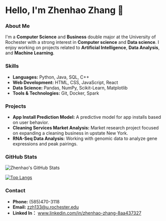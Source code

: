 # Hello, I'm Zhenhao Zhang 👋

### About Me
I'm a **Computer Science** and **Business** double major at the University of Rochester with a strong interest in **Computer science** and **Data science**. I enjoy working on projects related to **Artificial Intelligence**, **Data Analysis**, and **Machine Learning**.

### Skills
- **Languages:** Python, Java, SQL, C++
- **Web Development:** HTML, CSS, JavaScript, React
- **Data Science:** Pandas, NumPy, Scikit-Learn, Matplotlib
- **Tools & Technologies:** Git, Docker, Spark

### Projects
- **App Install Prediction Model:** A predictive model for app installs based on user behavior.
- **Cleaning Services Market Analysis:** Market research project focused on expanding a cleaning business in upstate New York.
- **RNA-Seq Data Analysis:** Working with genomic data to analyze gene expressions and peak pairings.

### GitHub Stats
![Zhenhao's GitHub Stats](https://github-readme-stats.vercel.app/api?username=X0X0X00&show_icons=true&theme=gruvbox)

[![Top Langs](https://github-readme-stats.vercel.app/api/top-langs/?username=anuraghazra)](https://github.com/X0X0X00/github-readme-stats)

### Contact
- **Phone:** (585)470-3118
- **Email:** zzh133@u.rochester.edu
- **Linked In：** www.linkedin.com/in/zhenhao-zhang-8aa437327
